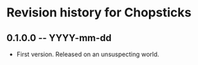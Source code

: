 # Revision history for Chopsticks

## 0.1.0.0 -- YYYY-mm-dd

* First version. Released on an unsuspecting world.
